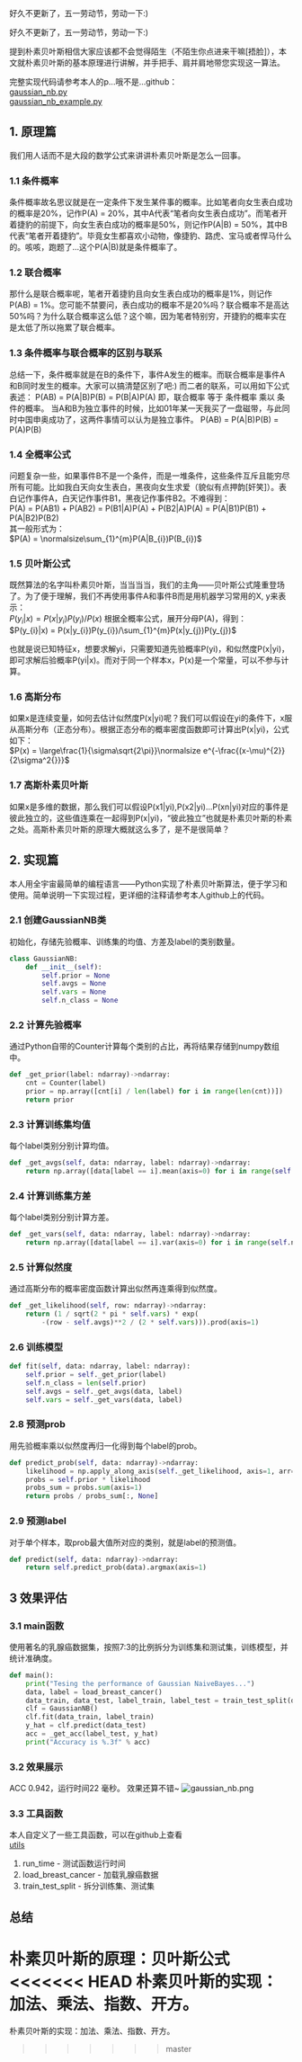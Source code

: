 好久不更新了，五一劳动节，劳动一下:)

好久不更新了，五一劳动节，劳动一下:)

提到朴素贝叶斯相信大家应该都不会觉得陌生（不陌生你点进来干嘛[捂脸]），本文就朴素贝叶斯的基本原理进行讲解，并手把手、肩并肩地带您实现这一算法。

完整实现代码请参考本人的p...哦不是...github：  
[gaussian_nb.py](https://github.com/tushushu/imylu/blob/master/imylu/probability_model/gaussian_nb.py)   
[gaussian_nb_example.py](https://github.com/tushushu/imylu/blob/master/examples/gaussian_nb_example.py)  


## 1. 原理篇
我们用人话而不是大段的数学公式来讲讲朴素贝叶斯是怎么一回事。

### 1.1 条件概率
条件概率故名思议就是在一定条件下发生某件事的概率。比如笔者向女生表白成功的概率是20%，记作P(A) = 20%，其中A代表“笔者向女生表白成功”。而笔者开着捷豹的前提下，向女生表白成功的概率是50%，则记作P(A|B) = 50%，其中B代表“笔者开着捷豹”。毕竟女生都喜欢小动物，像捷豹、路虎、宝马或者悍马什么的。咳咳，跑题了...这个P(A|B)就是条件概率了。

### 1.2 联合概率
那什么是联合概率呢，笔者开着捷豹且向女生表白成功的概率是1%，则记作P(AB) = 1%。您可能不禁要问，表白成功的概率不是20%吗？联合概率不是高达50%吗？为什么联合概率这么低？这个嘛，因为笔者特别穷，开捷豹的概率实在是太低了所以拖累了联合概率。

### 1.3 条件概率与联合概率的区别与联系
总结一下，条件概率就是在B的条件下，事件A发生的概率。而联合概率是事件A和B同时发生的概率。大家可以搞清楚区别了吧:)
而二者的联系，可以用如下公式表述：
P(AB) = P(A|B)P(B) = P(B|A)P(A)
即，联合概率 等于 条件概率 乘以 条件的概率。
当A和B为独立事件的时候，比如01年某一天我买了一盘磁带，与此同时中国申奥成功了，这两件事情可以认为是独立事件。
P(AB) = P(A|B)P(B) = P(A)P(B)

### 1.4 全概率公式 
问题复杂一些，如果事件B不是一个条件，而是一堆条件，这些条件互斥且能穷尽所有可能。比如我白天向女生表白，黑夜向女生求爱（貌似有点押韵[奸笑]）。表白记作事件A，白天记作事件B1，黑夜记作事件B2。不难得到：  
P(A) = P(AB1) + P(AB2) = P(B1|A)P(A) + P(B2|A)P(A) = P(A|B1)P(B1) + P(A|B2)P(B2)  
其一般形式为：  
$P(A) = \normalsize\sum_{1}^{m}P(A|B_{i})P(B_{i})$

### 1.5 贝叶斯公式
既然算法的名字叫朴素贝叶斯，当当当当，我们的主角——贝叶斯公式隆重登场了。为了便于理解，我们不再使用事件A和事件B而是用机器学习常用的X, y来表示：    
$P(y_{i}|x) = P(x|y_{i})P(y_{i})/P(x)$
根据全概率公式，展开分母P(A)，得到：  
$P(y_{i}|x) = P(x|y_{i})P(y_{i})/\sum_{1}^{m}P(x|y_{j})P(y_{j})$

也就是说已知特征x，想要求解yi，只需要知道先验概率P(yi)，和似然度P(x|yi)，即可求解后验概率P(yi|x)。而对于同一个样本x，P(x)是一个常量，可以不参与计算。

### 1.6 高斯分布
如果x是连续变量，如何去估计似然度P(x|yi)呢？我们可以假设在yi的条件下，x服从高斯分布（正态分布）。根据正态分布的概率密度函数即可计算出P(x|yi)，公式如下：  
$P(x) = \large\frac{1}{\sigma\sqrt{2\pi}}\normalsize e^{-\frac{(x-\mu)^{2}}{2\sigma^2{}}}$

### 1.7 高斯朴素贝叶斯
如果x是多维的数据，那么我们可以假设P(x1|yi),P(x2|yi)...P(xn|yi)对应的事件是彼此独立的，这些值连乘在一起得到P(x|yi)，“彼此独立”也就是朴素贝叶斯的朴素之处。高斯朴素贝叶斯的原理大概就这么多了，是不是很简单？


## 2. 实现篇
本人用全宇宙最简单的编程语言——Python实现了朴素贝叶斯算法，便于学习和使用。简单说明一下实现过程，更详细的注释请参考本人github上的代码。

### 2.1 创建GaussianNB类
初始化，存储先验概率、训练集的均值、方差及label的类别数量。
```Python
class GaussianNB:
    def __init__(self):
        self.prior = None
        self.avgs = None
        self.vars = None
        self.n_class = None
```

### 2.2 计算先验概率
通过Python自带的Counter计算每个类别的占比，再将结果存储到numpy数组中。
```Python
def _get_prior(label: ndarray)->ndarray:
    cnt = Counter(label)
    prior = np.array([cnt[i] / len(label) for i in range(len(cnt))])
    return prior
```

### 2.3 计算训练集均值
每个label类别分别计算均值。
```Python
def _get_avgs(self, data: ndarray, label: ndarray)->ndarray:
    return np.array([data[label == i].mean(axis=0) for i in range(self.n_class)])
```

### 2.4 计算训练集方差
每个label类别分别计算方差。
```Python
def _get_vars(self, data: ndarray, label: ndarray)->ndarray:
    return np.array([data[label == i].var(axis=0) for i in range(self.n_class)])
```

### 2.5 计算似然度
通过高斯分布的概率密度函数计算出似然再连乘得到似然度。
```Python
def _get_likelihood(self, row: ndarray)->ndarray:
    return (1 / sqrt(2 * pi * self.vars) * exp(
        -(row - self.avgs)**2 / (2 * self.vars))).prod(axis=1)
```

### 2.6 训练模型
```Python
def fit(self, data: ndarray, label: ndarray):
    self.prior = self._get_prior(label)
    self.n_class = len(self.prior)
    self.avgs = self._get_avgs(data, label)
    self.vars = self._get_vars(data, label)
```

### 2.8 预测prob
用先验概率乘以似然度再归一化得到每个label的prob。
```Python
def predict_prob(self, data: ndarray)->ndarray:
    likelihood = np.apply_along_axis(self._get_likelihood, axis=1, arr=data)
    probs = self.prior * likelihood
    probs_sum = probs.sum(axis=1)
    return probs / probs_sum[:, None]
```

### 2.9 预测label
对于单个样本，取prob最大值所对应的类别，就是label的预测值。
```Python
def predict(self, data: ndarray)->ndarray:
    return self.predict_prob(data).argmax(axis=1)
```

## 3 效果评估
### 3.1 main函数
使用著名的乳腺癌数据集，按照7:3的比例拆分为训练集和测试集，训练模型，并统计准确度。
```Python
def main():
    print("Tesing the performance of Gaussian NaiveBayes...")
    data, label = load_breast_cancer()
    data_train, data_test, label_train, label_test = train_test_split(data, label, random_state=100)
    clf = GaussianNB()
    clf.fit(data_train, label_train)
    y_hat = clf.predict(data_test)
    acc = _get_acc(label_test, y_hat)
    print("Accuracy is %.3f" % acc)
```

### 3.2 效果展示
ACC 0.942，运行时间22 毫秒。
效果还算不错~
![gaussian_nb.png](https://github.com/tushushu/imylu/blob/master/pic/gaussian_nb.png)

### 3.3 工具函数
本人自定义了一些工具函数，可以在github上查看  
[utils](https://github.com/tushushu/imylu/tree/master/imylu/utils)  

1. run_time - 测试函数运行时间  
2. load_breast_cancer - 加载乳腺癌数据  
3. train_test_split - 拆分训练集、测试集  


## 总结
朴素贝叶斯的原理：贝叶斯公式
<<<<<<< HEAD
朴素贝叶斯的实现：加法、乘法、指数、开方。
=======
朴素贝叶斯的实现：加法、乘法、指数、开方。
>>>>>>> master
